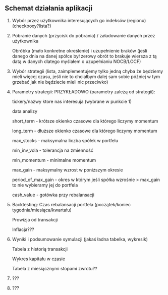 ## Schemat działania aplikacji

1. Wybór przez użytkownika interesujących go indeksów (regionu) (checkboxy?lista?)

2. Pobranie danych (przycisk do pobrania) / załadowanie danych przez użytkownika

    Obróbka (mało konkretne określenie) i uzupełnienie braków (jeśli danego dnia na danej spółce był zerowy obrót to brakuje wiersza z tą datą w danych dlatego myślałem o uzupełnianiu NOCB/LOCF)
    
    
3. Wybór strategii (lista, zaimplementujemy tylko jedną chyba że będziemy mieli
więcej czasu, jeśli nie to chciałbym dalej sam sobie później w tym grzebać jak nie
będziecie mieli nic przeciwko)

4. Parametry strategii:
    PRZYKŁADOWO (parametry zależą od strategii):
    
    tickery/nazwy ktore nas interesuja (wybrane w punkcie 1)
    
    data analizy
    
    short_term - krótsze okienko czasowe dla którego liczymy momentum
    
    long_term - dłuższe okienko czasowe dla którego liczymy momentum
    
    max_stocks - maksymalna liczba spółek w portfelu
    
    min_inv_vola - tolerancja na zmienność
    
    min_momentum - minimalne momentum
    
    max_gain - maksymalny wzrost w poniższym okresie
    
    period_of_max_gain - okres w którym jeśli spółka wzrośnie > max_gain to nie wybieramy jej do portfela
    
    cash_value - gotówka przy rebalansacji

5. Backtesting:
    Czas rebalansacji portfela (początek/koniec tygodnia/miesiąca/kwartału)
    
    Prowizja od transakcji
    
    Inflacja???

6. Wyniki i podsumowanie symulacji (jakaś ładna tabelka, wykresik)
    
    Tabela z historią transakcji
    
    Wykres kapitału w czasie
    
    Tabela z miesiącznymi stopami zwrotu??
    
7. ???

8. ???
